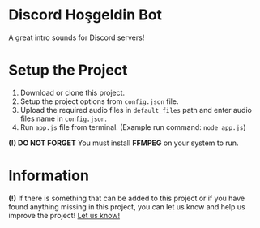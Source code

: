 # Discord Hoşgeldin Bot

A great intro sounds for Discord servers!

# Setup the Project

1. Download or clone this project.
2. Setup the project options from `config.json` file.
3. Upload the required audio files in `default_files` path and enter audio files name in `config.json`.
4. Run `app.js` file from terminal. (Example run command: `node app.js`)

**(!) DO NOT FORGET** You must install **FFMPEG** on your system to run.

# Information

**(!)** If there is something that can be added to this project or if you have found anything missing in this project, you can let us know and help us improve the project! [Let us know!](https://mail.google.com/mail/u/0/#inbox?compose=VpCqJZNHKKfVdsVvrXCQcnKLcqXqPbmXmxxWhbVRDmgvsLrzLGthPgnvNtlDXMCbTrghRtq)





